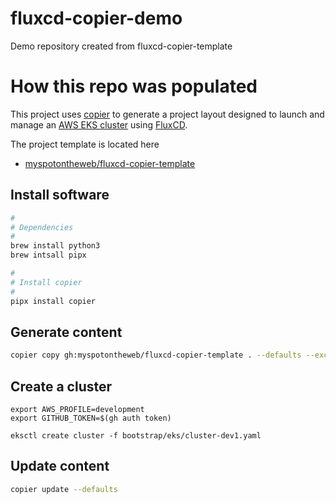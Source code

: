 # fluxcd-copier-demo

Demo repository created from fluxcd-copier-template

# How this repo was populated

This project uses [copier](https://copier.readthedocs.io/) to generate a project layout designed to launch and manage 
an [AWS EKS cluster](https://eksctl.io/) using [FluxCD](https://fluxcd.io/).

The project template is located here

* [myspotontheweb/fluxcd-copier-template](https://github.com/myspotontheweb/fluxcd-copier-template)

## Install software

```bash
#
# Dependencies
#
brew install python3
brew intsall pipx

#
# Install copier
#
pipx install copier
```

## Generate content

```bash
copier copy gh:myspotontheweb/fluxcd-copier-template . --defaults --exclude LICENSE --exclude README.md
```

## Create a cluster

```
export AWS_PROFILE=development
export GITHUB_TOKEN=$(gh auth token)

eksctl create cluster -f bootstrap/eks/cluster-dev1.yaml
```

## Update content

```bash
copier update --defaults
```
